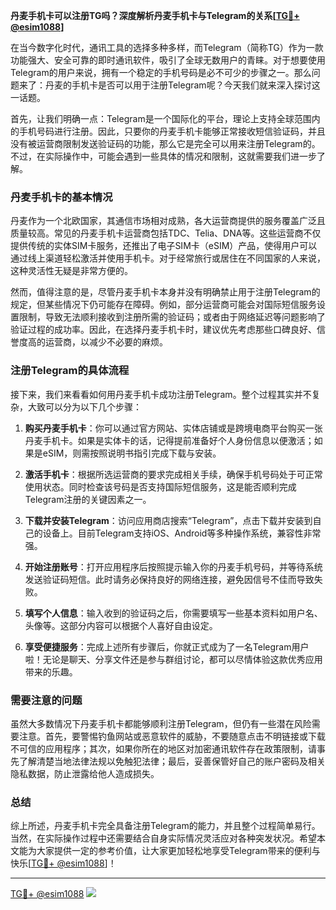**丹麦手机卡可以注册TG吗？深度解析丹麦手机卡与Telegram的关系[[TG💪+ @esim1088](https://t.me/s/esim1088)]**

在当今数字化时代，通讯工具的选择多种多样，而Telegram（简称TG）作为一款功能强大、安全可靠的即时通讯软件，吸引了全球无数用户的青睐。对于想要使用Telegram的用户来说，拥有一个稳定的手机号码是必不可少的步骤之一。那么问题来了：丹麦的手机卡是否可以用于注册Telegram呢？今天我们就来深入探讨这一话题。

首先，让我们明确一点：Telegram是一个国际化的平台，理论上支持全球范围内的手机号码进行注册。因此，只要你的丹麦手机卡能够正常接收短信验证码，并且没有被运营商限制发送验证码的功能，那么它是完全可以用来注册Telegram的。不过，在实际操作中，可能会遇到一些具体的情况和限制，这就需要我们进一步了解。

### 丹麦手机卡的基本情况

丹麦作为一个北欧国家，其通信市场相对成熟，各大运营商提供的服务覆盖广泛且质量较高。常见的丹麦手机卡运营商包括TDC、Telia、DNA等。这些运营商不仅提供传统的实体SIM卡服务，还推出了电子SIM卡（eSIM）产品，使得用户可以通过线上渠道轻松激活并使用手机卡。对于经常旅行或居住在不同国家的人来说，这种灵活性无疑是非常方便的。

然而，值得注意的是，尽管丹麦手机卡本身并没有明确禁止用于注册Telegram的规定，但某些情况下仍可能存在障碍。例如，部分运营商可能会对国际短信服务设置限制，导致无法顺利接收到注册所需的验证码；或者由于网络延迟等问题影响了验证过程的成功率。因此，在选择丹麦手机卡时，建议优先考虑那些口碑良好、信誉度高的运营商，以减少不必要的麻烦。

### 注册Telegram的具体流程

接下来，我们来看看如何用丹麦手机卡成功注册Telegram。整个过程其实并不复杂，大致可以分为以下几个步骤：

1. **购买丹麦手机卡**：你可以通过官方网站、实体店铺或是跨境电商平台购买一张丹麦手机卡。如果是实体卡的话，记得提前准备好个人身份信息以便激活；如果是eSIM，则需按照说明书指引完成下载与安装。
   
2. **激活手机卡**：根据所选运营商的要求完成相关手续，确保手机号码处于可正常使用状态。同时检查该号码是否支持国际短信服务，这是能否顺利完成Telegram注册的关键因素之一。

3. **下载并安装Telegram**：访问应用商店搜索“Telegram”，点击下载并安装到自己的设备上。目前Telegram支持iOS、Android等多种操作系统，兼容性非常强。

4. **开始注册账号**：打开应用程序后按照提示输入你的丹麦手机号码，并等待系统发送验证码短信。此时请务必保持良好的网络连接，避免因信号不佳而导致失败。

5. **填写个人信息**：输入收到的验证码之后，你需要填写一些基本资料如用户名、头像等。这部分内容可以根据个人喜好自由设定。

6. **享受便捷服务**：完成上述所有步骤后，你就正式成为了一名Telegram用户啦！无论是聊天、分享文件还是参与群组讨论，都可以尽情体验这款优秀应用带来的乐趣。

### 需要注意的问题

虽然大多数情况下丹麦手机卡都能够顺利注册Telegram，但仍有一些潜在风险需要注意。首先，要警惕钓鱼网站或恶意软件的威胁，不要随意点击不明链接或下载不可信的应用程序；其次，如果你所在的地区对加密通讯软件存在政策限制，请事先了解清楚当地法律法规以免触犯法律；最后，妥善保管好自己的账户密码及相关隐私数据，防止泄露给他人造成损失。

### 总结

综上所述，丹麦手机卡完全具备注册Telegram的能力，并且整个过程简单易行。当然，在实际操作过程中还需要结合自身实际情况灵活应对各种突发状况。希望本文能为大家提供一定的参考价值，让大家更加轻松地享受Telegram带来的便利与快乐[[TG💪+ @esim1088](https://t.me/s/esim1088)]！

---

[TG💪+ @esim1088](https://t.me/s/esim1088) ![](https://i.postimg.cc/4NQfJmqS/Snipaste-2025-05-13-00-14-12.png)